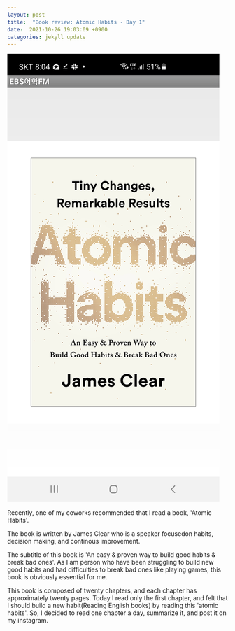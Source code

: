 ```yaml
---
layout: post
title:  "Book review: Atomic Habits - Day 1"
date:  2021-10-26 19:03:09 +0900 
categories: jekyll update
---
```


![](/img/atomichabit.jpg)

Recently, one of my coworks recommended that I read a book, 'Atomic Habits'.

The book is written by James Clear who is a speaker focusedon habits, decision making, and continous improvement.

The subtitle of this book is 'An easy & proven way to build good habits & break bad ones'. As I am person who have been struggling to build new good habits and had difficulties to break bad ones like playing games, this book is obviously essential for me.

This book is composed of twenty chapters, and each chapter has approximately twenty pages. Today I read only the first chapter, and felt that I should build a new habit(Reading English books) by reading this 'atomic habits'. So, I decided to read one chapter a day, summarize it, and post it on my instagram.